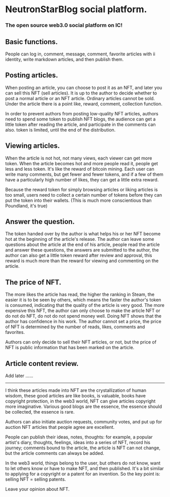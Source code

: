 # NeutronStarBlog social platform.
### The open source web3.0 social platform on IC!
## Basic functions.
People can log in, comment, message, comment, favorite articles with ii identity, write markdown articles, and then publish them.

## Posting articles.
When posting an article, you can choose to post it as an NFT, and later you can sell this NFT (sell articles). It is up to the author to decide whether to post a normal article or an NFT article. Ordinary articles cannot be sold. Under the article there is a point like, reward, comment, collection function.

In order to prevent authors from posting low-quality NFT articles, authors need to spend some token to publish NFT blogs, the audience can get a little token after reading the article, and participate in the comments can also. token is limited, until the end of the distribution.

## Viewing articles.
When the article is not hot, not many views, each viewer can get more token. When the article becomes hot and more people read it, people get less and less token. It's like the reward of bitcoin mining. Each user can write many comments, but get fewer and fewer tokens, and if a few of them have a particularly high number of likes, they can get a little extra reward.

Because the reward token for simply browsing articles or liking articles is too small, users need to collect a certain number of tokens before they can put the token into their wallets. (This is much more conscientious than Poundland, it's true)

## Answer the question.
The token handed over by the author is what helps his or her NFT become hot at the beginning of the article's release. The author can leave some questions about the article at the end of his article, people read the article and answer these questions, the answers are submitted to the author, the author can also get a little token reward after review and approval, this reward is much more than the reward for viewing and commenting on the article.

## The price of NFT.
The more likes the article has read, the higher the ranking in Steam, the easier it is to be seen by others, which means the faster the author's token is consumed, indicating that the quality of the article is very good. The more expensive this NFT, the author can only choose to make the article NFT or do not do NFT, do not do not spend money well. Doing NFT shows that the author has confidence in his work. The author cannot set a price, the price of NFT is determined by the number of reads, likes, comments and favorites.

Authors can only decide to sell their NFT articles, or not, but the price of NFT is public information that has been marked on the article.

## Article content review.
Add later ......

---

I think these articles made into NFT are the crystallization of human wisdom, these good articles are like books, is valuable, books have copyright protection, in the web3 world, NFT can give articles copyright more imaginative. Various good blogs are the essence, the essence should be collected, the essence is rare.

Authors can also initiate auction requests, community votes, and put up for auction NFT articles that people agree are excellent.

People can publish their ideas, notes, thoughts: for example, a popular artist's diary, thoughts, feelings, ideas into a series of NFT, record his journey; comments bound to the article, the article is NFT can not change, but the article comments can always be added.

In the web3 world, things belong to the user, but others do not know, want to let others know or have to make NFT, and then published. It's a bit similar to applying for a copyright or a patent for an invention. So the key point is: selling NFT = selling patents.

Leave your opinion about NFT.
